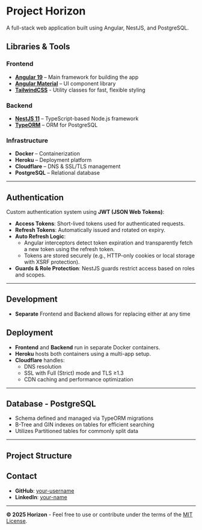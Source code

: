# Project Horizon

A full-stack web application built using Angular, NestJS, and PostgreSQL. 

## Libraries & Tools

### Frontend
- **[Angular 19](https://angular.io/)** – Main framework for building the app
- **[Angular Material](https://material.angular.io/)** – UI component library
- **[TailwindCSS](https://tailwindcss.com/)** - Utility classes for fast, flexible styling

### Backend
- **[NestJS 11](https://nestjs.com/)** – TypeScript-based Node.js framework
- **[TypeORM](https://typeorm.io/)** – ORM for PostgreSQL

### Infrastructure
- **Docker** – Containerization
- **Heroku** – Deployment platform
- **Cloudflare** – DNS & SSL/TLS management
- **PostgreSQL** – Relational database

---

## Authentication

Custom authentication system using **JWT (JSON Web Tokens)**:

- **Access Tokens**: Short-lived tokens used for authenticated requests.
- **Refresh Tokens**: Automatically issued and rotated on expiry.
- **Auto Refresh Logic**:
  - Angular interceptors detect token expiration and transparently fetch a new token using the refresh token.
  - Tokens are stored securely (e.g., HTTP-only cookies or local storage with XSRF protection).
- **Guards & Role Protection**: NestJS guards restrict access based on roles and scopes.

---

## Development

- **Separate** Frontend and Backend allows for replacing either at any time

## Deployment

- **Frontend** and **Backend** run in separate Docker containers.
- **Heroku** hosts both containers using a multi-app setup.
- **Cloudflare** handles:
  - DNS resolution
  - SSL with Full (Strict) mode and TLS ≥1.3
  - CDN caching and performance optimization

---

## Database - PostgreSQL

- Schema defined and managed via TypeORM migrations
- B-Tree and GIN indexes on tables for efficient searching
- Utilizes Partitioned tables for commonly split data

---

## Project Structure




## Contact

- **GitHub**: [your-username](https://github.com/your-username)  
- **LinkedIn**: [your-name](https://www.linkedin.com/in/your-name)

---
**© 2025 Horizon** - Feel free to use or contribute under the terms of the [MIT License](./LICENSE).
